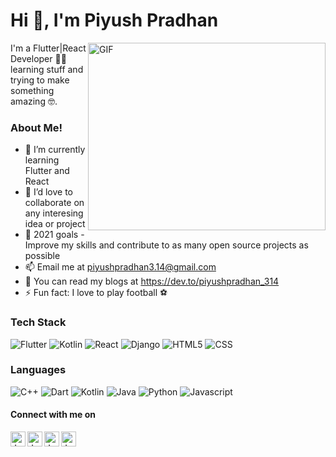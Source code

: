 # Hi 👋, I'm Piyush Pradhan



<img align="right" alt="GIF" height="300" width="380" src="https://user-images.githubusercontent.com/22797857/90096358-dba16400-dd54-11ea-8e44-e181ada72661.gif" />

I'm a Flutter|React Developer 👨‍💻 learning stuff and trying to make something amazing 🤓.

### About Me!

- 🌱 I’m currently learning Flutter and React
- 👯 I’d love to collaborate on any interesing idea or project
- 🥅 2021 goals - Improve my skills and contribute to as many open source projects as possible
- 📫 Email me at [piyushpradhan3.14@gmail.com](mailto:piyushpradhan3.14@gmail.com)
- 📃 You can read my blogs at https://dev.to/piyushpradhan_314
- ⚡ Fun fact: I love to play football ⚽

 
 ### Tech Stack 
 ![Flutter](https://img.shields.io/badge/Flutter%20-%2302569B.svg?&style=for-the-badge&logo=Flutter&logoColor=white)
 ![Kotlin](https://img.shields.io/badge/kotlin-%230095D5.svg?&style=for-the-badge&logo=kotlin&logoColor=white)
 ![React](https://img.shields.io/badge/React-20232A?style=for-the-badge&logo=react&logoColor=61DAFB)
 ![Django](https://img.shields.io/badge/django%20-%23092E20.svg?&style=for-the-badge&logo=django&logoColor=white)
 ![HTML5](https://img.shields.io/badge/html5%20-%23E34F26.svg?&style=for-the-badge&logo=html5&logoColor=white)
 ![CSS](https://img.shields.io/badge/css3%20-%231572B6.svg?&style=for-the-badge&logo=css3&logoColor=white)
 
 ### Languages
 ![C++](https://img.shields.io/badge/c++%20-%2300599C.svg?&style=for-the-badge&logo=c%2B%2B&ogoColor=white)
 ![Dart](https://img.shields.io/badge/dart-%230175C2.svg?&style=for-the-badge&logo=dart&logoColor=white)
 ![Kotlin](https://img.shields.io/badge/kotlin-%230095D5.svg?&style=for-the-badge&logo=kotlin&logoColor=white)
 ![Java](https://img.shields.io/badge/java-%23ED8B00.svg?&style=for-the-badge&logo=java&logoColor=white)
 ![Python](https://img.shields.io/badge/python%20-%2314354C.svg?&style=for-the-badge&logo=python&logoColor=white)
 ![Javascript](https://img.shields.io/badge/javascript%20-%23323330.svg?&style=for-the-badge&logo=javascript&logoColor=%23F7DF1E)
 
 #### Connect with me on
<a href="https://www.linkedin.com/in/piyush-pradhan-04258a192/">
  <img align="left" alt="Jaskirat's LinkedIn" width="24px" src="https://cdn.jsdelivr.net/npm/simple-icons@v3/icons/linkedin.svg" />
</a>
<a href="https://www.instagram.com/piyush_3.14/">
  <img align="left" alt="Jaskirat's Instagram" width="24px" src="https://cdn.jsdelivr.net/npm/simple-icons@v3/icons/instagram.svg" />
</a>
<a href="https://www.facebook.com/piyushpradhan3.14/">
  <img align="left" alt="Jaskirat's Facebook" width="24px" src="https://cdn.jsdelivr.net/npm/simple-icons@v3/icons/facebook.svg" />
</a>
<a href="https://twitter.com/piyushpradhan07">
  <img align="left" alt="Jaskirat's Twitter" width="24px" src="https://cdn.jsdelivr.net/npm/simple-icons@3.13.0/icons/twitter.svg" />
</a>
